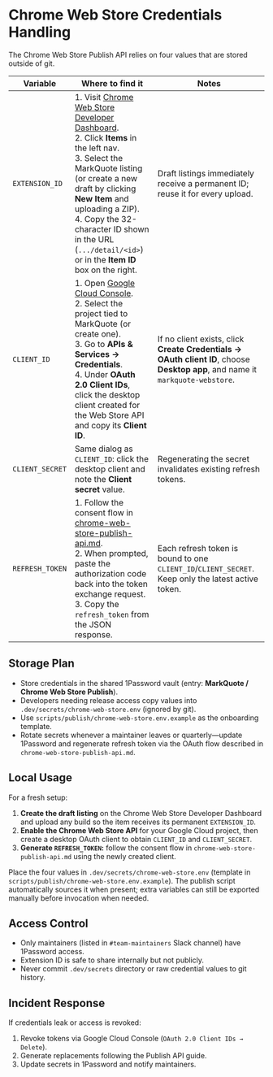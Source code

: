 # Chrome Web Store Credentials Handling

The Chrome Web Store Publish API relies on four values that are stored outside of git.

| Variable        | Where to find it                                                                                                                                                                                                                                                                                                                                            | Notes                                                                                                                          |
| --------------- | ----------------------------------------------------------------------------------------------------------------------------------------------------------------------------------------------------------------------------------------------------------------------------------------------------------------------------------------------------------- | ------------------------------------------------------------------------------------------------------------------------------ |
| `EXTENSION_ID`  | 1. Visit [Chrome Web Store Developer Dashboard](https://chrome.google.com/webstore/devconsole).<br>2. Click **Items** in the left nav.<br>3. Select the MarkQuote listing (or create a new draft by clicking **New Item** and uploading a ZIP).<br>4. Copy the 32-character ID shown in the URL (`.../detail/<id>`) or in the **Item ID** box on the right. | Draft listings immediately receive a permanent ID; reuse it for every upload.                                                  |
| `CLIENT_ID`     | 1. Open [Google Cloud Console](https://console.cloud.google.com/).<br>2. Select the project tied to MarkQuote (or create one).<br>3. Go to **APIs & Services → Credentials**.<br>4. Under **OAuth 2.0 Client IDs**, click the desktop client created for the Web Store API and copy its **Client ID**.                                                      | If no client exists, click **Create Credentials → OAuth client ID**, choose **Desktop app**, and name it `markquote-webstore`. |
| `CLIENT_SECRET` | Same dialog as `CLIENT_ID`: click the desktop client and note the **Client secret** value.                                                                                                                                                                                                                                                                  | Regenerating the secret invalidates existing refresh tokens.                                                                   |
| `REFRESH_TOKEN` | 1. Follow the consent flow in [chrome-web-store-publish-api.md](chrome-web-store-publish-api.md).<br>2. When prompted, paste the authorization code back into the token exchange request.<br>3. Copy the `refresh_token` from the JSON response.                                                                                                            | Each refresh token is bound to one `CLIENT_ID`/`CLIENT_SECRET`. Keep only the latest active token.                             |

## Storage Plan

- Store credentials in the shared 1Password vault (entry: **MarkQuote / Chrome Web Store Publish**).
- Developers needing release access copy values into `.dev/secrets/chrome-web-store.env` (ignored by git).
- Use `scripts/publish/chrome-web-store.env.example` as the onboarding template.
- Rotate secrets whenever a maintainer leaves or quarterly—update 1Password and regenerate refresh
  token via the OAuth flow described in `chrome-web-store-publish-api.md`.

## Local Usage

For a fresh setup:

1. **Create the draft listing** on the Chrome Web Store Developer Dashboard and upload any build so the item receives its permanent `EXTENSION_ID`.
2. **Enable the Chrome Web Store API** for your Google Cloud project, then create a desktop OAuth client to obtain `CLIENT_ID` and `CLIENT_SECRET`.
3. **Generate `REFRESH_TOKEN`:** follow the consent flow in `chrome-web-store-publish-api.md` using the newly created client.

Place the four values in `.dev/secrets/chrome-web-store.env` (template in
`scripts/publish/chrome-web-store.env.example`). The publish script automatically sources it when
present; extra variables can still be exported manually before invocation when needed.

## Access Control

- Only maintainers (listed in `#team-maintainers` Slack channel) have 1Password access.
- Extension ID is safe to share internally but not publicly.
- Never commit `.dev/secrets` directory or raw credential values to git history.

## Incident Response

If credentials leak or access is revoked:

1. Revoke tokens via Google Cloud Console (`OAuth 2.0 Client IDs → Delete`).
2. Generate replacements following the Publish API guide.
3. Update secrets in 1Password and notify maintainers.

